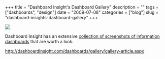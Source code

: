 +++
title = "Dashboard Insight's Dashboard Gallery"
description = ""
tags = ["dashboards", "design"]
date = "2009-07-08"
categories = ["blog"]
slug = "dashboard-insights-dashboard-gallery"
+++



  <div class="notebook-screenshot"><a href="http://dashboardinsight.com/dashboards/gallery/gallery-article.aspx"><img src="http://media.konigi.com/bluga/wt4a547ee70e809_0.jpg"/></a></div><p>Dashboard Insight has an extensive <a href="http://dashboardinsight.com/dashboards/gallery/gallery-article.aspx">collection of screenshots of information dashboards</a> that are worth a look.</p>
    
  <a href="http://dashboardinsight.com/dashboards/gallery/gallery-article.aspx">http://dashboardinsight.com/dashboards/gallery/gallery-article.aspx</a>
